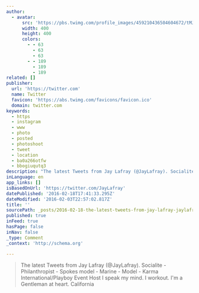 ```yaml
---
author:
  - avatar:
      src: 'https://pbs.twimg.com/profile_images/459210436504604672/tMJw73-B_400x400.jpeg'
      width: 400
      height: 400
      colors:
        - - 63
          - 63
          - 63
        - - 189
          - 189
          - 189
related: []
publisher:
  url: 'https://twitter.com'
  name: Twitter
  favicon: 'https://abs.twimg.com/favicons/favicon.ico'
  domain: twitter.com
keywords:
  - https
  - instagram
  - www
  - photo
  - posted
  - photoshoot
  - tweet
  - location
  - ba0a266otfw
  - bbogiuqutq3
description: "The latest Tweets from Jay Lafray (@JayLafray). Socialite - Philanthropist - Spokes model - Marine - Model - Karma International/Playboy Event Host I speak my mind. I workout. I'm a Gentleman at heart. California"
inLanguage: en
app_links: []
isBasedOnUrl: 'https://twitter.com/JayLafray'
datePublished: '2016-02-18T17:41:33.295Z'
dateModified: '2016-02-03T22:57:02.817Z'
title: ''
sourcePath: _posts/2016-02-18-the-latest-tweets-from-jay-lafray-jaylafray-socialite-.md
published: true
inFeed: true
hasPage: false
inNav: false
_type: Comment
_context: 'http://schema.org'

---
```

> The latest Tweets from Jay Lafray &lpar;&commat;JayLafray&rpar;&period; Socialite - Philanthropist - Spokes model - Marine - Model - Karma International&sol;Playboy Event Host I speak my mind&period; I workout&period; I'm a Gentleman at heart&period; California